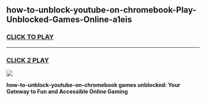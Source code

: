 
## how-to-unblock-youtube-on-chromebook-Play-Unblocked-Games-Online-a1eis
<h3>
<a href="https://premium76.site?title=how-to-unblock-youtube-on-chromebook&ref=25A">CLICK TO PLAY</a></h3>
<hr>

<h3>
<a href="https://premium76.site?title=how-to-unblock-youtube-on-chromebook&ref=25A">CLICK 2 PLAY</a>
  
</h3>

<a href="https://premium76.site?title=how-to-unblock-youtube-on-chromebook&ref=25A"><img src="https://clearcache.store/games.png"></a>


**how-to-unblock-youtube-on-chromebook games unblocked: Your Gateway to Fun and Accessible Online Gaming**
